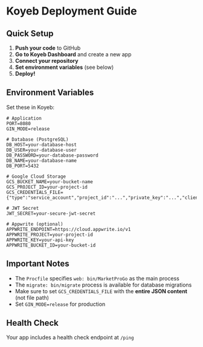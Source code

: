 # Koyeb Deployment Guide

## Quick Setup

1. **Push your code** to GitHub
2. **Go to Koyeb Dashboard** and create a new app
3. **Connect your repository**
4. **Set environment variables** (see below)
5. **Deploy!**

## Environment Variables

Set these in Koyeb:

```env
# Application
PORT=8080
GIN_MODE=release

# Database (PostgreSQL)
DB_HOST=your-database-host
DB_USER=your-database-user
DB_PASSWORD=your-database-password
DB_NAME=your-database-name
DB_PORT=5432

# Google Cloud Storage
GCS_BUCKET_NAME=your-bucket-name
GCS_PROJECT_ID=your-project-id
GCS_CREDENTIALS_FILE={"type":"service_account","project_id":"...","private_key":"...","client_email":"..."}

# JWT Secret
JWT_SECRET=your-secure-jwt-secret

# Appwrite (optional)
APPWRITE_ENDPOINT=https://cloud.appwrite.io/v1
APPWRITE_PROJECT=your-project-id
APPWRITE_KEY=your-api-key
APPWRITE_BUCKET_ID=your-bucket-id
```

## Important Notes

- The `Procfile` specifies `web: bin/MarketProGo` as the main process
- The `migrate: bin/migrate` process is available for database migrations
- Make sure to set `GCS_CREDENTIALS_FILE` with the **entire JSON content** (not file path)
- Set `GIN_MODE=release` for production

## Health Check

Your app includes a health check endpoint at `/ping` 
